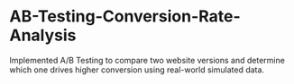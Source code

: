 # AB-Testing-Conversion-Rate-Analysis
Implemented A/B Testing to compare two website versions and determine which one drives higher conversion using real-world simulated data.
